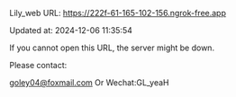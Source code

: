 Lily_web URL: https://222f-61-165-102-156.ngrok-free.app

Updated at: 2024-12-06 11:35:54

If you cannot open this URL, the server might be down.

Please contact: 

goley04@foxmail.com Or Wechat:GL_yeaH